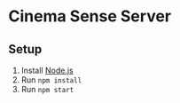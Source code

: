 # Cinema Sense Server

## Setup
1. Install [Node.js](https://nodejs.org/en/)
2. Run `npm install`
3. Run `npm start`